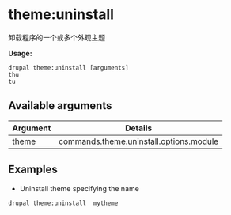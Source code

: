 # theme:uninstall
卸载程序的一个或多个外观主题

**Usage:**
```
drupal theme:uninstall [arguments]
thu
tu
```

## Available arguments
Argument | Details
---------|-------------
theme | commands.theme.uninstall.options.module

## Examples
* Uninstall theme specifying the name
```
drupal theme:uninstall  mytheme
```
